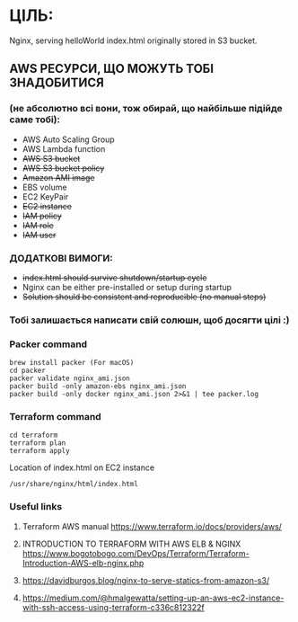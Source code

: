 # ЦІЛЬ:
Nginx, serving helloWorld index.html originally stored in S3 bucket.

## AWS РЕСУРСИ, ЩО МОЖУТЬ ТОБІ ЗНАДОБИТИСЯ
### (не абсолютно всі вони, тож обирай, що найбільше підійде саме тобі):
- AWS Auto Scaling Group
- AWS Lambda function
- <s>AWS S3 bucket</s>
- <s>AWS S3 bucket policy</s>
- <s>Amazon AMI image</s>
- EBS volume
- EC2 KeyPair
- <s>EC2 instance</s>
- <s>IAM policy</s>
- <s>IAM role</s>
- <s>IAM user</s>

### ДОДАТКОВІ ВИМОГИ:
- <s>index.html should survive shutdown/startup cycle</s>
- Nginx can be either pre-installed or setup during startup
- <s>Solution should be consistent and reproducible (no manual steps)</s>

### Тобі залишається написати свій солюшн, щоб досягти цілі :)

### Packer command
```
brew install packer (For macOS)
cd packer
packer validate nginx_ami.json
packer build -only amazon-ebs nginx_ami.json
packer build -only docker nginx_ami.json 2>&1 | tee packer.log
```
### Terraform command
```
cd terraform
terraform plan
terraform apply
```

Location of index.html on EC2 instance
```
/usr/share/nginx/html/index.html
```

### Useful links

1. Terraform AWS manual
https://www.terraform.io/docs/providers/aws/

2. INTRODUCTION TO TERRAFORM WITH AWS ELB & NGINX
https://www.bogotobogo.com/DevOps/Terraform/Terraform-Introduction-AWS-elb-nginx.php

3. https://davidburgos.blog/nginx-to-serve-statics-from-amazon-s3/

4. https://medium.com/@hmalgewatta/setting-up-an-aws-ec2-instance-with-ssh-access-using-terraform-c336c812322f